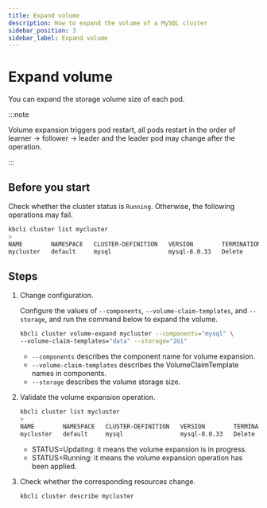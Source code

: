 ```yaml
---
title: Expand volume
description: How to expand the volume of a MySQL cluster
sidebar_position: 3
sidebar_label: Expand volume
---
```


# Expand volume

You can expand the storage volume size of each pod.

:::note

Volume expansion triggers pod restart, all pods restart in the order of learner -> follower -> leader and the leader pod may change after the operation.

:::

## Before you start

Check whether the cluster status is `Running`. Otherwise, the following operations may fail.

```bash
kbcli cluster list mycluster
>
NAME        NAMESPACE   CLUSTER-DEFINITION   VERSION        TERMINATION-POLICY   STATUS    CREATED-TIME
mycluster   default     mysql                mysql-8.0.33   Delete               Running   Jul 05,2024 18:46 UTC+0800
```

## Steps

1. Change configuration.

    Configure the values of `--components`, `--volume-claim-templates`, and `--storage`, and run the command below to expand the volume.

    ```bash
    kbcli cluster volume-expand mycluster --components="mysql" \
    --volume-claim-templates="data" --storage="2Gi"
    ```

    - `--components` describes the component name for volume expansion.
    - `--volume-claim-templates` describes the VolumeClaimTemplate names in components.
    - `--storage` describes the volume storage size.


2. Validate the volume expansion operation.

   ```bash
   kbcli cluster list mycluster
   >
   NAME        NAMESPACE   CLUSTER-DEFINITION   VERSION        TERMINATION-POLICY   STATUS    CREATED-TIME
   mycluster   default     mysql                mysql-8.0.33   Delete               Running   Jul 05,2024 18:46 UTC+0800
   ```

   * STATUS=Updating: it means the volume expansion is in progress.
   * STATUS=Running: it means the volume expansion operation has been applied.

3. Check whether the corresponding resources change.

    ```bash
    kbcli cluster describe mycluster
    ```
